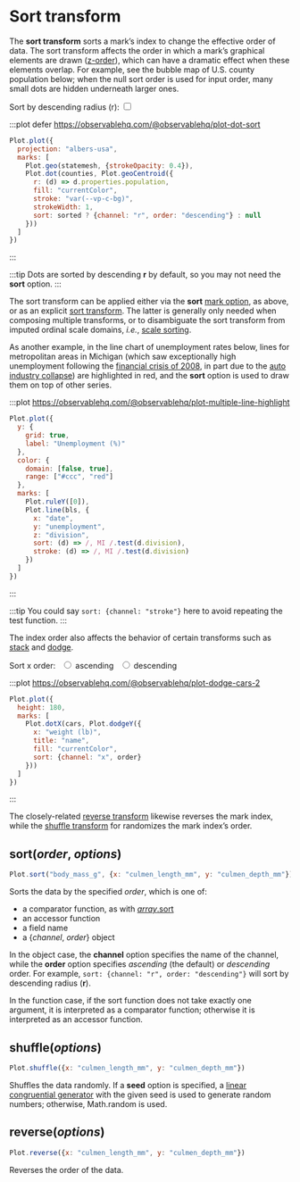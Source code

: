 <script setup>

import * as Plot from "@observablehq/plot";
import * as d3 from "d3";
import * as topojson from "topojson-client";
import {computed, ref, shallowRef, onMounted} from "vue";
import cars from "../data/cars.ts";

const sorted = ref(true);
const order = ref("ascending");
const bls = shallowRef([]);
const us = shallowRef(null);
const statemesh = computed(() => us.value ? topojson.mesh(us.value, us.value.objects.states) : {type: null});
const counties = computed(() => us.value ? topojson.feature(us.value, us.value.objects.counties).features : []);

onMounted(() => {
  d3.csv("../data/bls-metro-unemployment.csv", d3.autoType).then((data) => (bls.value = data));
  Promise.all([
    d3.json("../data/us-counties-10m.json"),
    d3.csv("../data/us-county-population.csv")
  ]).then(([_us, _population]) => {
    const map = new Map(_population.map((d) => [d.state + d.county, +d.population]));
    _us.objects.counties.geometries.forEach((g) => (g.properties.population = map.get(g.id)));
    us.value = _us;
  });
});

</script>

# Sort transform

The **sort transform** sorts a mark’s index to change the effective order of data. The sort transform affects the order in which a mark’s graphical elements are drawn ([z-order](https://en.wikipedia.org/wiki/Z-order)), which can have a dramatic effect when these elements overlap. For example, see the bubble map of U.S. county population below; when the null sort order is used for input order, many small dots are hidden underneath larger ones.

<p>
  <label class="label-input">
    Sort by descending radius (r):
    <input type="checkbox" v-model="sorted">
  </label>
</p>

:::plot defer https://observablehq.com/@observablehq/plot-dot-sort
```js
Plot.plot({
  projection: "albers-usa",
  marks: [
    Plot.geo(statemesh, {strokeOpacity: 0.4}),
    Plot.dot(counties, Plot.geoCentroid({
      r: (d) => d.properties.population,
      fill: "currentColor",
      stroke: "var(--vp-c-bg)",
      strokeWidth: 1,
      sort: sorted ? {channel: "r", order: "descending"} : null
    }))
  ]
})
```
:::

:::tip
Dots are sorted by descending **r** by default, so you may not need the **sort** option.
:::

The sort transform can be applied either via the **sort** [mark option](../features/marks.md#mark-options), as above, or as an explicit [sort transform](#sort-order-options). The latter is generally only needed when composing multiple transforms, or to disambiguate the sort transform from imputed ordinal scale domains, *i.e.*, [scale sorting](../features/scales.md#sort-mark-option).

As another example, in the line chart of unemployment rates below, lines for metropolitan areas in Michigan (which saw exceptionally high unemployment following the [financial crisis of 2008](https://en.wikipedia.org/wiki/2007–2008_financial_crisis), in part due to the [auto industry collapse](https://en.wikipedia.org/wiki/2008–2010_automotive_industry_crisis)) are highlighted in <span style="border-bottom: solid 2px var(--vp-c-red);">red</span>, and the **sort** option is used to draw them on top of other series.

:::plot https://observablehq.com/@observablehq/plot-multiple-line-highlight
```js
Plot.plot({
  y: {
    grid: true,
    label: "Unemployment (%)"
  },
  color: {
    domain: [false, true],
    range: ["#ccc", "red"]
  },
  marks: [
    Plot.ruleY([0]),
    Plot.line(bls, {
      x: "date",
      y: "unemployment",
      z: "division",
      sort: (d) => /, MI /.test(d.division),
      stroke: (d) => /, MI /.test(d.division)
    })
  ]
})
```
:::

:::tip
You could say `sort: {channel: "stroke"}` here to avoid repeating the test function.
:::

The index order also affects the behavior of certain transforms such as [stack](./stack.md) and [dodge](./dodge.md).

<p>
  <span class="label-input">
    Sort x order:
    <label style="margin-left: 0.5em;"><input type="radio" name="order" value="ascending" v-model="order" /> ascending</label>
    <label style="margin-left: 0.5em;"><input type="radio" name="order" value="descending" v-model="order" /> descending</label>
  </span>
</p>

:::plot https://observablehq.com/@observablehq/plot-dodge-cars-2
```js
Plot.plot({
  height: 180,
  marks: [
    Plot.dotX(cars, Plot.dodgeY({
      x: "weight (lb)",
      title: "name",
      fill: "currentColor",
      sort: {channel: "x", order}
    }))
  ]
})
```
:::

The closely-related [reverse transform](#reverse-options) likewise reverses the mark index, while the [shuffle transform](#shuffle-options) for randomizes the mark index’s order.

## sort(*order*, *options*)

```js
Plot.sort("body_mass_g", {x: "culmen_length_mm", y: "culmen_depth_mm"})
```

Sorts the data by the specified *order*, which is one of:

- a comparator function, as with [*array*.sort](https://developer.mozilla.org/en-US/docs/Web/JavaScript/Reference/Global_Objects/Array/sort)
- an accessor function
- a field name
- a {*channel*, *order*} object

In the object case, the **channel** option specifies the name of the channel, while the **order** option specifies *ascending* (the default) or *descending* order. For example, `sort: {channel: "r", order: "descending"}` will sort by descending radius (**r**).

In the function case, if the sort function does not take exactly one argument, it is interpreted as a comparator function; otherwise it is interpreted as an accessor function.

## shuffle(*options*)

```js
Plot.shuffle({x: "culmen_length_mm", y: "culmen_depth_mm"})
```

Shuffles the data randomly. If a **seed** option is specified, a [linear congruential generator](https://github.com/d3/d3-random/blob/main/README.md#randomLcg) with the given seed is used to generate random numbers; otherwise, Math.random is used.

## reverse(*options*)

```js
Plot.reverse({x: "culmen_length_mm", y: "culmen_depth_mm"})
```

Reverses the order of the data.
